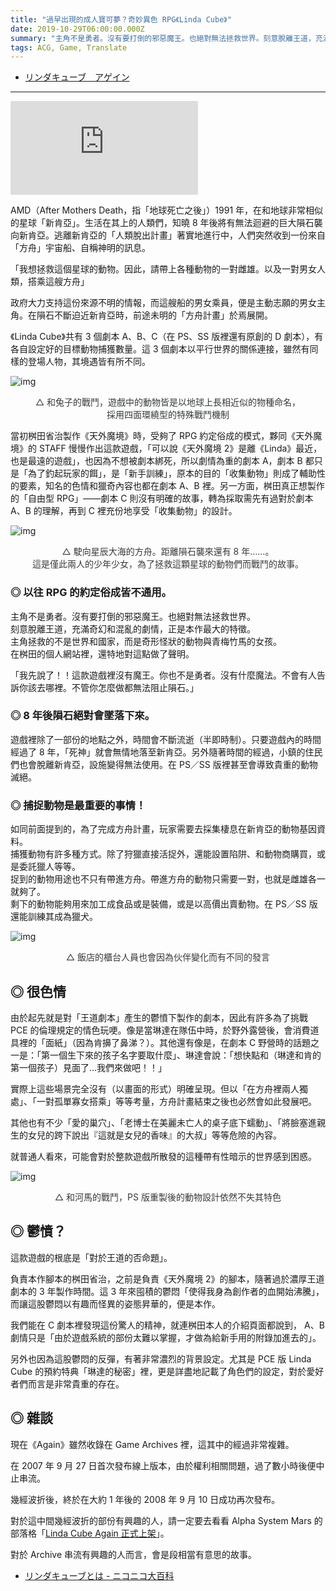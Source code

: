 ```yaml
---
title: "過早出現的成人寶可夢？奇妙異色 RPG《Linda Cube》"
date: 2019-10-29T06:00:00.000Z
summary: "主角不是勇者。沒有要打倒的邪惡魔王。也絕對無法拯救世界。刻意脫離王道，充滿奇幻和混亂的劇情，正是本作最大的特徵。主角拯救的不是世界和國家，而是奇形怪狀的動物與青梅竹馬的女孩。在桝田的個人網站裡，還特地對這點做了聲明。「我先說了！！這款遊戲裡沒有魔王。你也不是勇者。沒有什麼魔法。不會有人告訴你該去哪裡。不管你怎麼做都無法阻止隕石。」"
tags: ACG, Game, Translate
---
```


- [リンダキューブ　アゲイン](https://www.jp.playstation.com/software/title/jp9000npji00040_000000000000000001.html)

---

<iframe title="linda cube cm" src="https://www.youtube.com/embed/Jc1QGIhnTaU" frameborder="0" allow="accelerometer; autoplay; clipboard-write; encrypted-media; gyroscope; picture-in-picture" allowfullscreen></iframe>

AMD（After Mothers Death，指「地球死亡之後」）1991 年，在和地球非常相似的星球「新肯亞」。生活在其上的人類們，知曉 8 年後將有無法迴避的巨大隕石襲向新肯亞。逃離新肯亞的「人類脫出計畫」著實地進行中，人們突然收到一份來自「方舟」宇宙船、自稱神明的訊息。

「我想拯救這個星球的動物。因此，請帶上各種動物的一對雌雄。以及一對男女人類，搭乘這艘方舟」

政府大力支持這份來源不明的情報，而這艘船的男女乘員，便是主動志願的男女主角。在隕石不斷迫近新肯亞時，前途未明的「方舟計畫」於焉展開。

《Linda Cube》共有 3 個劇本 A、B、C（在 PS、SS 版裡還有原創的 D 劇本），有各自設定好的目標動物捕獲數量。這 3 個劇本以平行世界的關係連接，雖然有同樣的登場人物，其境遇皆有所不同。

![img](https://i.imgur.com/o3TCizR.png)

<p style="font-size: 1em; text-align:center; color: #36393b;">△ 和兔子的戰鬥，遊戲中的動物皆是以地球上長相近似的物種命名，<br/>
採用四面環繞型的特殊戰鬥機制</p>

當初桝田省治製作《天外魔境》時，受夠了 RPG 約定俗成的模式，夥同《天外魔境》的 STAFF 慢慢作出這款遊戲，「可以說《天外魔境 2》是離《Linda》最近，也是最遠的遊戲」，也因為不想被劇本綁死，所以劇情為重的劇本 A，劇本 B 都只是「為了釣起玩家的餌」，是「新手訓練」，原本的目的「收集動物」則成了輔助性的要素，知名的色情和獵奇內容也都在劇本 A、B 裡。另一方面，桝田真正想製作的「自由型 RPG」——劇本 C 則沒有明確的故事，轉為採取需先有過對於劇本 A、B 的理解，再到 C 裡充份地享受「收集動物」的設計。

![img](https://i.imgur.com/ApgFAfO.jpg)

<p style="font-size: 1em; text-align:center; color: #36393b;">△ 駛向星辰大海的方舟。距離隕石襲來還有 8 年……。<br/>
這是僅此兩人的少年少女，為了拯救這顆星球的動物們而戰鬥的故事。</p>

### ◎ 以往 RPG 的約定俗成皆不通用。

主角不是勇者。沒有要打倒的邪惡魔王。也絕對無法拯救世界。<br/>
刻意脫離王道，充滿奇幻和混亂的劇情，正是本作最大的特徵。<br/>
主角拯救的不是世界和國家，而是奇形怪狀的動物與青梅竹馬的女孩。<br/>
在桝田的個人網站裡，還特地對這點做了聲明。

「我先說了！！這款遊戲裡沒有魔王。你也不是勇者。沒有什麼魔法。不會有人告訴你該去哪裡。不管你怎麼做都無法阻止隕石。」

### ◎ 8 年後隕石絕對會墜落下來。

遊戲裡除了一部份的地點之外，時間會不斷流逝（半即時制）。只要遊戲內的時間經過了 8 年，「死神」就會無情地落至新肯亞。另外隨著時間的經過，小鎮的住民們也會脫離新肯亞，設施變得無法使用。在 PS／SS 版裡甚至會導致貴重的動物滅絕。

### ◎ 捕捉動物是最重要的事情！

如同前面提到的，為了完成方舟計畫，玩家需要去採集棲息在新肯亞的動物基因資料。<br/>
捕獲動物有許多種方式。除了狩獵直接活捉外，還能設置陷阱、和動物商購買，或是委託獵人等等。<br/>
捉到的動物用途也不只有帶進方舟。帶進方舟的動物只需要一對，也就是雌雄各一就夠了。<br/>
剩下的動物能夠用來加工成食品或是裝備，或是以高價出賣動物。在 PS／SS 版還能訓練其成為獵犬。

![img](https://i.imgur.com/oSD112X.jpg)

<p style="font-size: 1em; text-align:center; color: #36393b;">△ 飯店的櫃台人員也會因為伙伴變化而有不同的發言</p>

## ◎ 很色情

由於起先就是對「王道劇本」產生的鬱憤下製作的劇本，因此有許多為了挑戰 PCE 的倫理規定的情色玩哽。像是當琳達在隊伍中時，於野外露營後，會消費道具裡的「面紙」（因為肯擤了鼻涕？）。其他還有像是，在劇本 C 野營時的話題之一是：「第一個生下來的孩子名字要取什麼」、琳達會說：「想快點和（琳達和肯的第一個孩子）見面了…我們來做吧！！」

實際上這些場景完全沒有（以畫面的形式）明確呈現。但以「在方舟裡兩人獨處」、「一對孤單寡女搭乘」等等考量，方舟計畫結束之後也必然會如此發展吧。

其他也有不少「愛的巢穴」、「老博士在美麗未亡人的桌子底下蠕動」、「將臉塞進親生的女兒的跨下說出『這就是女兒的香味』的大叔」等等危險的內容。

就普通人看來，可能會對於整款遊戲所散發的這種帶有性暗示的世界感到困惑。

![img](https://i.imgur.com/WpYoQAk.png)

<p style="font-size: 1em; text-align:center; color: #36393b;">△ 和河馬的戰鬥，PS 版重製後的動物設計依然不失其特色</p>

## ◎ 鬱憤？

這款遊戲的根底是「對於王道的否命題」。

負責本作腳本的桝田省治，之前是負責《天外魔境 2》的腳本，隨著過於濃厚王道劇本的 3 年製作時間。這 3 年來囤積的鬱悶「使得我身為創作者的血開始沸騰」，而讓這股鬱悶以有趣而怪異的姿態昇華的，便是本作。

我們能在 C 劇本裡發現這份驚人的精神，就連桝田本人的介紹頁面都說到， A、B 劇情只是「由於遊戲系統的部份太難以掌握，才做為給新手用的附錄加進去的」。

另外也因為這股鬱悶的反彈，有著非常濃烈的背景設定。尤其是 PCE 版 Linda Cube 的預約特典「琳達的秘密」裡，更是詳盡地記載了角色們的設定，對於愛好者們而言是非常貴重的存在。

## ◎ 雜談

現在《Again》雖然收錄在 Game Archives 裡，這其中的經過非常複雜。

在 2007 年 9 月 27 日首次發布線上版本，由於權利相關問題，過了數小時後便中止串流。

幾經波折後，終於在大約 1 年後的 2008 年 9 月 10 日成功再次發布。

對於這中間幾經波折的部份有興趣的人，請一定要去看看 Alpha System Mars 的部落格「[Linda Cube Again 正式上架](https://f6bfb5.github.io/ACG-linda-cube-on-ps-archive)」。

對於 Archive 串流有興趣的人而言，會是段相當有意思的故事。

- [リンダキューブとは - ニコニコ大百科](https://dic.nicovideo.jp/a/%E3%83%AA%E3%83%B3%E3%83%80%E3%82%AD%E3%83%A5%E3%83%BC%E3%83%96)
